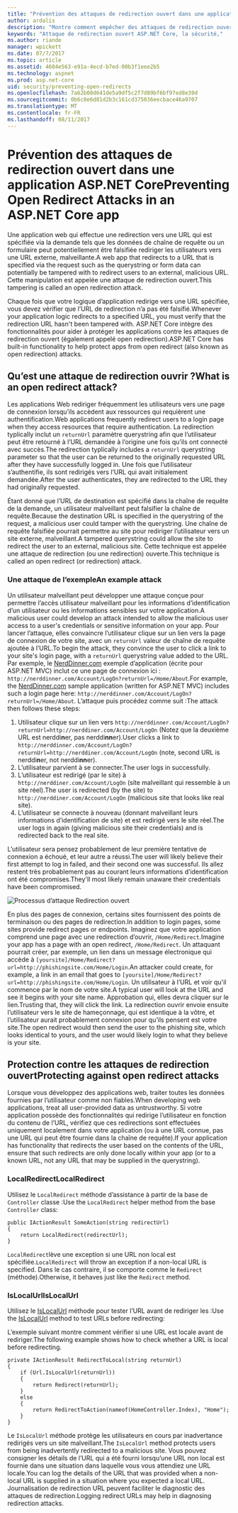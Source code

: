 ```yaml
---
title: "Prévention des attaques de redirection ouvert dans une application ASP.NET Core | Documents Microsoft"
author: ardalis
description: "Montre comment empêcher des attaques de redirection ouvert par rapport à une application ASP.NET Core"
keywords: "Attaque de redirection ouvert ASP.NET Core, la sécurité,"
ms.author: riande
manager: wpickett
ms.date: 07/7/2017
ms.topic: article
ms.assetid: 4604e563-e91a-4ecd-b7ed-00b3f1eee2b5
ms.technology: aspnet
ms.prod: asp.net-core
uid: security/preventing-open-redirects
ms.openlocfilehash: 7a62b08d641de5a9df5c2f7d89bf6bf97ed8e39d
ms.sourcegitcommit: 0b6c8e6d81d2b3c161cd375036eecbace46a9707
ms.translationtype: MT
ms.contentlocale: fr-FR
ms.lasthandoff: 08/11/2017
---
```

# <a name="preventing-open-redirect-attacks-in-an-aspnet-core-app"></a><span data-ttu-id="ed6e1-104">Prévention des attaques de redirection ouvert dans une application ASP.NET Core</span><span class="sxs-lookup"><span data-stu-id="ed6e1-104">Preventing Open Redirect Attacks in an ASP.NET Core app</span></span>

<span data-ttu-id="ed6e1-105">Une application web qui effectue une redirection vers une URL qui est spécifiée via la demande tels que les données de chaîne de requête ou un formulaire peut potentiellement être falsifiée rediriger les utilisateurs vers une URL externe, malveillante.</span><span class="sxs-lookup"><span data-stu-id="ed6e1-105">A web app that redirects to a URL that is specified via the request such as the querystring or form data can potentially be tampered with to redirect users to an external, malicious URL.</span></span> <span data-ttu-id="ed6e1-106">Cette manipulation est appelée une attaque de redirection ouvert.</span><span class="sxs-lookup"><span data-stu-id="ed6e1-106">This tampering is called an open redirection attack.</span></span>

<span data-ttu-id="ed6e1-107">Chaque fois que votre logique d’application redirige vers une URL spécifiée, vous devez vérifier que l’URL de redirection n’a pas été falsifié.</span><span class="sxs-lookup"><span data-stu-id="ed6e1-107">Whenever your application logic redirects to a specified URL, you must verify that the redirection URL hasn't been tampered with.</span></span> <span data-ttu-id="ed6e1-108">ASP.NET Core intègre des fonctionnalités pour aider à protéger les applications contre les attaques de redirection ouvert (également appelé open redirection).</span><span class="sxs-lookup"><span data-stu-id="ed6e1-108">ASP.NET Core has built-in functionality to help protect apps from open redirect (also known as open redirection) attacks.</span></span>

## <a name="what-is-an-open-redirect-attack"></a><span data-ttu-id="ed6e1-109">Qu’est une attaque de redirection ouvrir ?</span><span class="sxs-lookup"><span data-stu-id="ed6e1-109">What is an open redirect attack?</span></span>

<span data-ttu-id="ed6e1-110">Les applications Web rediriger fréquemment les utilisateurs vers une page de connexion lorsqu’ils accèdent aux ressources qui requièrent une authentification.</span><span class="sxs-lookup"><span data-stu-id="ed6e1-110">Web applications frequently redirect users to a login page when they access resources that require authentication.</span></span> <span data-ttu-id="ed6e1-111">La redirection typlically inclut un `returnUrl` paramètre querystring afin que l’utilisateur peut être retourné à l’URL demandée à l’origine une fois qu’ils ont connecté avec succès.</span><span class="sxs-lookup"><span data-stu-id="ed6e1-111">The redirection typlically includes a `returnUrl` querystring parameter so that the user can be returned to the originally requested URL after they have successfully logged in.</span></span> <span data-ttu-id="ed6e1-112">Une fois que l’utilisateur s’authentifie, ils sont redirigés vers l’URL qui avait initialement demandée.</span><span class="sxs-lookup"><span data-stu-id="ed6e1-112">After the user authenticates, they are redirected to the URL they had originally requested.</span></span>

<span data-ttu-id="ed6e1-113">Étant donné que l’URL de destination est spécifié dans la chaîne de requête de la demande, un utilisateur malveillant peut falsifier la chaîne de requête.</span><span class="sxs-lookup"><span data-stu-id="ed6e1-113">Because the destination URL is specified in the querystring of the request, a malicious user could tamper with the querystring.</span></span> <span data-ttu-id="ed6e1-114">Une chaîne de requête falsifiée pourrait permettre au site pour rediriger l’utilisateur vers un site externe, malveillant.</span><span class="sxs-lookup"><span data-stu-id="ed6e1-114">A tampered querystring could allow the site to redirect the user to an external, malicious site.</span></span> <span data-ttu-id="ed6e1-115">Cette technique est appelée une attaque de redirection (ou une redirection) ouverte.</span><span class="sxs-lookup"><span data-stu-id="ed6e1-115">This technique is called an open redirect (or redirection) attack.</span></span>

### <a name="an-example-attack"></a><span data-ttu-id="ed6e1-116">Une attaque de l’exemple</span><span class="sxs-lookup"><span data-stu-id="ed6e1-116">An example attack</span></span>

<span data-ttu-id="ed6e1-117">Un utilisateur malveillant peut développer une attaque conçue pour permettre l’accès utilisateur malveillant pour les informations d’identification d’un utilisateur ou les informations sensibles sur votre application.</span><span class="sxs-lookup"><span data-stu-id="ed6e1-117">A malicious user could develop an attack intended to allow the malicious user access to a user's credentials or sensitive information on your app.</span></span> <span data-ttu-id="ed6e1-118">Pour lancer l’attaque, elles convaincre l’utilisateur clique sur un lien vers la page de connexion de votre site, avec un `returnUrl` valeur de chaîne de requête ajoutée à l’URL.</span><span class="sxs-lookup"><span data-stu-id="ed6e1-118">To begin the attack, they convince the user to click a link to your site's login page, with a `returnUrl` querystring value added to the URL.</span></span> <span data-ttu-id="ed6e1-119">Par exemple, le [NerdDinner.com](http://nerddinner.com) exemple d’application (écrite pour ASP.NET MVC) inclut ce une page de connexion ici : ``http://nerddinner.com/Account/LogOn?returnUrl=/Home/About``.</span><span class="sxs-lookup"><span data-stu-id="ed6e1-119">For example, the [NerdDinner.com](http://nerddinner.com) sample application (written for ASP.NET MVC) includes such a login page here: ``http://nerddinner.com/Account/LogOn?returnUrl=/Home/About``.</span></span> <span data-ttu-id="ed6e1-120">L’attaque puis procédez comme suit :</span><span class="sxs-lookup"><span data-stu-id="ed6e1-120">The attack then follows these steps:</span></span>

1. <span data-ttu-id="ed6e1-121">Utilisateur clique sur un lien vers ``http://nerddinner.com/Account/LogOn?returnUrl=http://nerddiner.com/Account/LogOn`` (Notez que la deuxième URL est nerddi**n**er, pas nerddi**nn**er).</span><span class="sxs-lookup"><span data-stu-id="ed6e1-121">User clicks a link to ``http://nerddinner.com/Account/LogOn?returnUrl=http://nerddiner.com/Account/LogOn`` (note, second URL is nerddi**n**er, not nerddi**nn**er).</span></span>
2. <span data-ttu-id="ed6e1-122">L’utilisateur parvient à se connecter.</span><span class="sxs-lookup"><span data-stu-id="ed6e1-122">The user logs in successfully.</span></span>
3. <span data-ttu-id="ed6e1-123">L’utilisateur est redirigé (par le site) à ``http://nerddiner.com/Account/LogOn`` (site malveillant qui ressemble à un site réel).</span><span class="sxs-lookup"><span data-stu-id="ed6e1-123">The user is redirected (by the site) to ``http://nerddiner.com/Account/LogOn`` (malicious site that looks like real site).</span></span>
4. <span data-ttu-id="ed6e1-124">L’utilisateur se connecte à nouveau (donnant malveillant leurs informations d’identification de site) et est redirigé vers le site réel.</span><span class="sxs-lookup"><span data-stu-id="ed6e1-124">The user logs in again (giving malicious site their credentials) and is redirected back to the real site.</span></span>

<span data-ttu-id="ed6e1-125">L’utilisateur sera pensez probablement de leur première tentative de connexion a échoué, et leur autre a réussi.</span><span class="sxs-lookup"><span data-stu-id="ed6e1-125">The user will likely believe their first attempt to log in failed, and their second one was successful.</span></span> <span data-ttu-id="ed6e1-126">Ils allez restent très probablement pas au courant leurs informations d’identification ont été compromises.</span><span class="sxs-lookup"><span data-stu-id="ed6e1-126">They'll most likely remain unaware their credentials have been compromised.</span></span>

![Processus d’attaque Redirection ouvert](preventing-open-redirects/_static/open-redirection-attack-process.png)

<span data-ttu-id="ed6e1-128">En plus des pages de connexion, certains sites fournissent des points de terminaison ou des pages de redirection.</span><span class="sxs-lookup"><span data-stu-id="ed6e1-128">In addition to login pages, some sites provide redirect pages or endpoints.</span></span> <span data-ttu-id="ed6e1-129">Imaginez que votre application comprend une page avec une redirection d’ouvrir, ``/Home/Redirect``.</span><span class="sxs-lookup"><span data-stu-id="ed6e1-129">Imagine your app has a page with an open redirect, ``/Home/Redirect``.</span></span> <span data-ttu-id="ed6e1-130">Un attaquant pourrait créer, par exemple, un lien dans un message électronique qui accède à ``[yoursite]/Home/Redirect?url=http://phishingsite.com/Home/Login``.</span><span class="sxs-lookup"><span data-stu-id="ed6e1-130">An attacker could create, for example, a link in an email that goes to ``[yoursite]/Home/Redirect?url=http://phishingsite.com/Home/Login``.</span></span> <span data-ttu-id="ed6e1-131">Un utilisateur à l’URL et voir qu'il commence par le nom de votre site.</span><span class="sxs-lookup"><span data-stu-id="ed6e1-131">A typical user will look at the URL and see it begins with your site name.</span></span> <span data-ttu-id="ed6e1-132">Approbation qui, elles devra cliquer sur le lien.</span><span class="sxs-lookup"><span data-stu-id="ed6e1-132">Trusting that, they will click the link.</span></span> <span data-ttu-id="ed6e1-133">La redirection ouvrir envoie ensuite l’utilisateur vers le site de hameçonnage, qui est identique à la vôtre, et l’utilisateur aurait probablement connexion pour qu’ils pensent est votre site.</span><span class="sxs-lookup"><span data-stu-id="ed6e1-133">The open redirect would then send the user to the phishing site, which looks identical to yours, and the user would likely login to what they believe is your site.</span></span>

## <a name="protecting-against-open-redirect-attacks"></a><span data-ttu-id="ed6e1-134">Protection contre les attaques de redirection ouvert</span><span class="sxs-lookup"><span data-stu-id="ed6e1-134">Protecting against open redirect attacks</span></span>

<span data-ttu-id="ed6e1-135">Lorsque vous développez des applications web, traiter toutes les données fournies par l’utilisateur comme non fiables.</span><span class="sxs-lookup"><span data-stu-id="ed6e1-135">When developing web applications, treat all user-provided data as untrustworthy.</span></span> <span data-ttu-id="ed6e1-136">Si votre application possède des fonctionnalités qui redirige l’utilisateur en fonction du contenu de l’URL, vérifiez que ces redirections sont effectuées uniquement localement dans votre application (ou à une URL connue, pas une URL qui peut être fournie dans la chaîne de requête).</span><span class="sxs-lookup"><span data-stu-id="ed6e1-136">If your application has functionality that redirects the user based on the contents of the URL,  ensure that such redirects are only done locally within your app (or to a known URL, not any URL that may be supplied in the querystring).</span></span>

### <a name="localredirect"></a><span data-ttu-id="ed6e1-137">LocalRedirect</span><span class="sxs-lookup"><span data-stu-id="ed6e1-137">LocalRedirect</span></span>

<span data-ttu-id="ed6e1-138">Utilisez le ``LocalRedirect`` méthode d’assistance à partir de la base de `Controller` classe :</span><span class="sxs-lookup"><span data-stu-id="ed6e1-138">Use the ``LocalRedirect`` helper method from the base `Controller` class:</span></span>

```
public IActionResult SomeAction(string redirectUrl)
{
    return LocalRedirect(redirectUrl);
}
```

<span data-ttu-id="ed6e1-139">``LocalRedirect``lève une exception si une URL non local est spécifiée.</span><span class="sxs-lookup"><span data-stu-id="ed6e1-139">``LocalRedirect`` will throw an exception if a non-local URL is specified.</span></span> <span data-ttu-id="ed6e1-140">Dans le cas contraire, il se comporte comme le ``Redirect`` (méthode).</span><span class="sxs-lookup"><span data-stu-id="ed6e1-140">Otherwise, it behaves just like the ``Redirect`` method.</span></span>

### <a name="islocalurl"></a><span data-ttu-id="ed6e1-141">IsLocalUrl</span><span class="sxs-lookup"><span data-stu-id="ed6e1-141">IsLocalUrl</span></span>

<span data-ttu-id="ed6e1-142">Utilisez le [IsLocalUrl](https://docs.microsoft.com/aspnet/core/api/microsoft.aspnetcore.mvc.iurlhelper#Microsoft_AspNetCore_Mvc_IUrlHelper_IsLocalUrl_System_String_) méthode pour tester l’URL avant de rediriger les :</span><span class="sxs-lookup"><span data-stu-id="ed6e1-142">Use the [IsLocalUrl](https://docs.microsoft.com/aspnet/core/api/microsoft.aspnetcore.mvc.iurlhelper#Microsoft_AspNetCore_Mvc_IUrlHelper_IsLocalUrl_System_String_) method to test URLs before redirecting:</span></span>

<span data-ttu-id="ed6e1-143">L’exemple suivant montre comment vérifier si une URL est locale avant de rediriger.</span><span class="sxs-lookup"><span data-stu-id="ed6e1-143">The following example shows how to check whether a URL is local before redirecting.</span></span>

```
private IActionResult RedirectToLocal(string returnUrl)
{
    if (Url.IsLocalUrl(returnUrl))
    {
        return Redirect(returnUrl);
    }
    else
    {
        return RedirectToAction(nameof(HomeController.Index), "Home");
    }
}
```

<span data-ttu-id="ed6e1-144">Le `IsLocalUrl` méthode protège les utilisateurs en cours par inadvertance redirigés vers un site malveillant.</span><span class="sxs-lookup"><span data-stu-id="ed6e1-144">The `IsLocalUrl` method protects users from being inadvertently redirected to a malicious site.</span></span> <span data-ttu-id="ed6e1-145">Vous pouvez consigner les détails de l’URL qui a été fourni lorsqu’une URL non local est fournie dans une situation dans laquelle vous vous attendiez une URL locale.</span><span class="sxs-lookup"><span data-stu-id="ed6e1-145">You can log the details of the URL that was provided when a non-local URL is supplied in a situation where you expected a local URL.</span></span> <span data-ttu-id="ed6e1-146">Journalisation de redirection URL peuvent faciliter le diagnostic des attaques de redirection.</span><span class="sxs-lookup"><span data-stu-id="ed6e1-146">Logging redirect URLs may help in diagnosing redirection attacks.</span></span>
